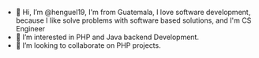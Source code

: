 - 👋 Hi, I’m @henguel19, I'm from Guatemala, I love software development, because I like solve problems with software based solutions, and I'm CS Engineer
- 👀 I’m interested in PHP and Java backend Development.
- 💞️ I’m looking to collaborate on PHP projects.

<!---
henguel19/henguel19 is a ✨ special ✨ repository because its `README.md` (this file) appears on your GitHub profile.
You can click the Preview link to take a look at your changes.
--->
